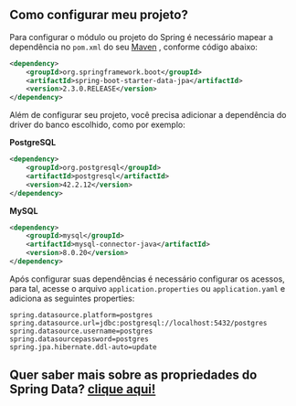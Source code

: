 ## Como configurar meu projeto?

Para configurar o módulo ou projeto do Spring é necessário mapear a dependência no `pom.xml` do seu [Maven](https://maven.apache.org/what-is-maven.html)
, conforme código abaixo:

```xml
<dependency>
    <groupId>org.springframework.boot</groupId>
    <artifactId>spring-boot-starter-data-jpa</artifactId>
    <version>2.3.0.RELEASE</version>
</dependency>
```

Além de configurar seu projeto, você precisa adicionar a dependência do driver do banco escolhido, como por exemplo:

**PostgreSQL**

```xml
<dependency>
    <groupId>org.postgresql</groupId>
    <artifactId>postgresql</artifactId>
    <version>42.2.12</version>
</dependency>
```

**MySQL**

```xml
<dependency>
    <groupId>mysql</groupId>
    <artifactId>mysql-connector-java</artifactId>
    <version>8.0.20</version>
</dependency>
```

Após configurar suas dependências é necessário configurar os acessos, para tal, acesse o arquivo `application.properties` 
ou `application.yaml` e adiciona as seguintes properties:

```properties
spring.datasource.platform=postgres
spring.datasource.url=jdbc:postgresql://localhost:5432/postgres
spring.datasource.username=postgres
spring.datasourcepassword=postgres
spring.jpa.hibernate.ddl-auto=update
```

## Quer saber mais sobre as propriedades do Spring Data? [clique aqui!](https://docs.spring.io/spring-boot/docs/current/reference/html/appendix-application-properties.html#data-properties)